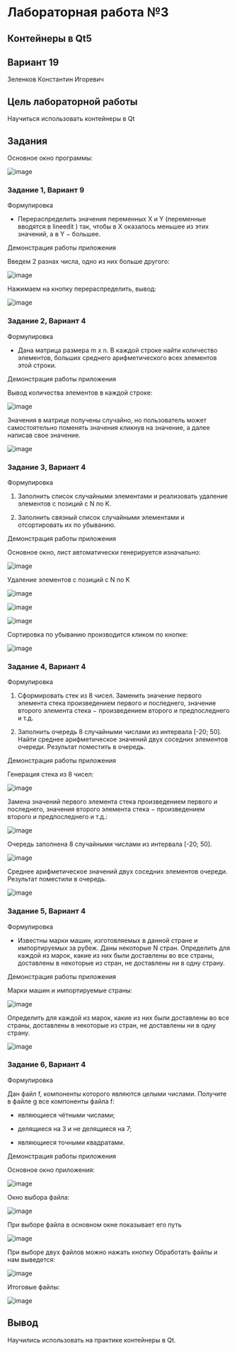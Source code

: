 # Лабораторная работа №3

## Контейнеры в Qt5

## Вариант 19

Зеленков Константин Игоревич

## Цель лабораторной работы

Научиться использовать контейнеры в Qt

## Задания

Основное окно программы:

![image](images/image_1.png)

### Задание 1, Вариант 9

Формулировка

- Перераспределить значения переменных X и Y (переменные вводятся в lineedit ) так, чтобы в X оказалось меньшее из этих значений, а в Y − большее.

Демонстрация работы приложения

Введем 2 разнах числа, одно из них больше другого:

![image](images/image_2.png)

Нажимаем на кнопку перераспределить, вывод:

![image](images/image_3.png)

### Задание 2, Вариант 4

Формулировка

- Дана матрица размера m x n. В каждой строке найти количество элементов, больших среднего арифметического всех элементов этой строки.

Демонстрация работы приложения

Вывод количества элементов в каждой строке:

![image](images/image_4.png)

Значения в матрице получены случайно, но пользователь может самостоятельно поменять значения кликнув на значение, а далее написав свое значение.

![image](images/image_5.png)

### Задание 3, Вариант 4

Формулировка

1. Заполнить список случайными элементами и реализовать удаление элементов с позиций с N по K.

2. Заполнить связный список случайными элементами и отсортировать их по убыванию.

Демонстрация работы приложения

Основное окно, лист автоматически генерируется изначально:

![image](images/image_6.png)

Удаление элементов с позиций с N по K

![image](images/image_7.png)

![image](images/image_8.png)

![image](images/image_9.png)

Сортировка по убыванию производится кликом по кнопке:

![image](images/image_10.png)

### Задание 4, Вариант 4

Формулировка

1. Сформировать стек из 8 чисел. Заменить значение первого элемента стека произведением первого и последнего, значение второго элемента стека − произведением второго и предпоследнего и т.д.

2. Заполнить очередь 8 случайными числами из интервала [-20; 50]. Найти среднее арифметическое значений двух соседних элементов очереди. Результат поместить в очередь.

Демонстрация работы приложения

Генерация стека из 8 чисел:

![image](images/image_11.png)

Замена значений первого элемента стека произведением первого и последнего, значения второго элемента стека − произведением второго и предпоследнего и т.д.:

![image](images/image_12.png)

Очередь заполнена 8 случайными числами из интервала [-20; 50].

![image](images/image_13.png)

Среднее арифметическое значений двух соседних элементов очереди. Результат поместили в очередь.

![image](images/image_14.png)

### Задание 5, Вариант 4

Формулировка

- Известны марки машин, изготовляемых в данной стране и импортируемых за рубеж. Даны некоторые N стран. Определить для каждой из марок, какие из них были доставлены во все страны, доставлены в некоторые из стран, не доставлены ни в одну страну.

Демонстрация работы приложения

Марки машин и импортируемые страны:

![image](images/image_15.png)

Определить для каждой из марок, какие из них были доставлены во все страны, доставлены в некоторые из стран, не доставлены ни в одну страну.

![image](images/image_16.png)

### Задание 6, Вариант 4

Формулировка

Дан файл f, компоненты которого являются целыми числами. Получите в файле g все компоненты файла f:

- являющиеся чётными числами;

- делящиеся на 3 и не делящиеся на 7;

- являющиеся точными квадратами.

Демонстрация работы приложения

Основное окно приложения:

![image](images/image_17.png)

Окно выбора файла:

![image](images/image_18.png)

При выборе файла в основном окне показывает его путь

![image](images/image_19.png)

При выборе двух файлов можно нажать кнопку Обработать файлы и нам выведется:

![image](images/image_20.png)

Итоговые файлы:

![image](images/image_21.png)

## Вывод

Научились использовать на практике контейнеры в Qt.
